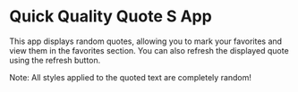 # Quick Quality Quote S App
This app displays random quotes, allowing you to mark your favorites and view them in the favorites section. You can also refresh the displayed quote using the refresh button.

Note: All styles applied to the quoted text are completely random!

